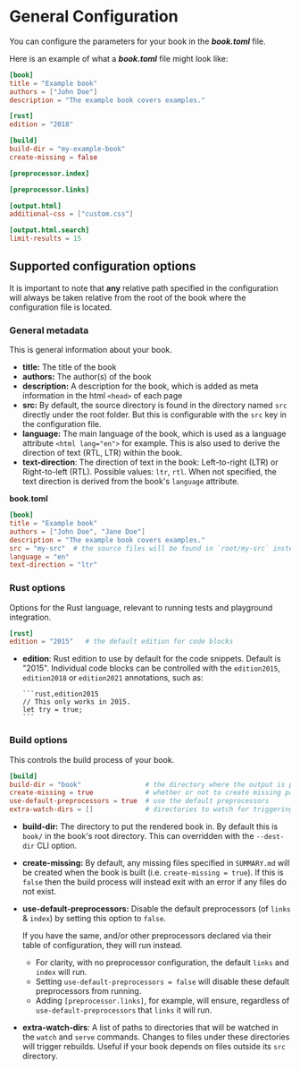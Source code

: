 # General Configuration

You can configure the parameters for your book in the ***book.toml*** file.

Here is an example of what a ***book.toml*** file might look like:

```toml
[book]
title = "Example book"
authors = ["John Doe"]
description = "The example book covers examples."

[rust]
edition = "2018"

[build]
build-dir = "my-example-book"
create-missing = false

[preprocessor.index]

[preprocessor.links]

[output.html]
additional-css = ["custom.css"]

[output.html.search]
limit-results = 15
```

## Supported configuration options

It is important to note that **any** relative path specified in the
configuration will always be taken relative from the root of the book where the
configuration file is located.

### General metadata

This is general information about your book.

- **title:** The title of the book
- **authors:** The author(s) of the book
- **description:** A description for the book, which is added as meta
  information in the html `<head>` of each page
- **src:** By default, the source directory is found in the directory named
  `src` directly under the root folder. But this is configurable with the `src`
  key in the configuration file.
- **language:** The main language of the book, which is used as a language attribute `<html lang="en">` for example.
  This is also used to derive the direction of text (RTL, LTR) within the book.
- **text-direction**: The direction of text in the book: Left-to-right (LTR) or Right-to-left (RTL). Possible values: `ltr`, `rtl`.
  When not specified, the text direction is derived from the book's `language` attribute.

**book.toml**
```toml
[book]
title = "Example book"
authors = ["John Doe", "Jane Doe"]
description = "The example book covers examples."
src = "my-src"  # the source files will be found in `root/my-src` instead of `root/src`
language = "en"
text-direction = "ltr"
```

### Rust options

Options for the Rust language, relevant to running tests and playground
integration.

```toml
[rust]
edition = "2015"   # the default edition for code blocks
```

- **edition**: Rust edition to use by default for the code snippets. Default
  is "2015". Individual code blocks can be controlled with the `edition2015`, 
  `edition2018` or `edition2021` annotations, such as:

  ~~~text
  ```rust,edition2015
  // This only works in 2015.
  let try = true;
  ```
  ~~~

### Build options

This controls the build process of your book.

```toml
[build]
build-dir = "book"                # the directory where the output is placed
create-missing = true             # whether or not to create missing pages
use-default-preprocessors = true  # use the default preprocessors
extra-watch-dirs = []             # directories to watch for triggering builds
```

- **build-dir:** The directory to put the rendered book in. By default this is
  `book/` in the book's root directory.
  This can overridden with the `--dest-dir` CLI option.
- **create-missing:** By default, any missing files specified in `SUMMARY.md`
  will be created when the book is built (i.e. `create-missing = true`). If this
  is `false` then the build process will instead exit with an error if any files
  do not exist.
- **use-default-preprocessors:** Disable the default preprocessors (of `links` &
  `index`) by setting this option to `false`.

  If you have the same, and/or other preprocessors declared via their table
  of configuration, they will run instead.

  - For clarity, with no preprocessor configuration, the default `links` and
    `index` will run.
  - Setting `use-default-preprocessors = false` will disable these
    default preprocessors from running.
  - Adding `[preprocessor.links]`, for example, will ensure, regardless of
    `use-default-preprocessors` that `links` it will run.
- **extra-watch-dirs**: A list of paths to directories that will be watched in
  the `watch` and `serve` commands. Changes to files under these directories will
  trigger rebuilds. Useful if your book depends on files outside its `src` directory.
